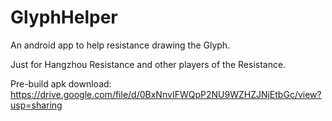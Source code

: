 # GlyphHelper
An android app to help resistance drawing the Glyph.

Just for Hangzhou Resistance and other players of the Resistance.

Pre-build apk download: 
https://drive.google.com/file/d/0BxNnvIFWQpP2NU9WZHZJNjEtbGc/view?usp=sharing
